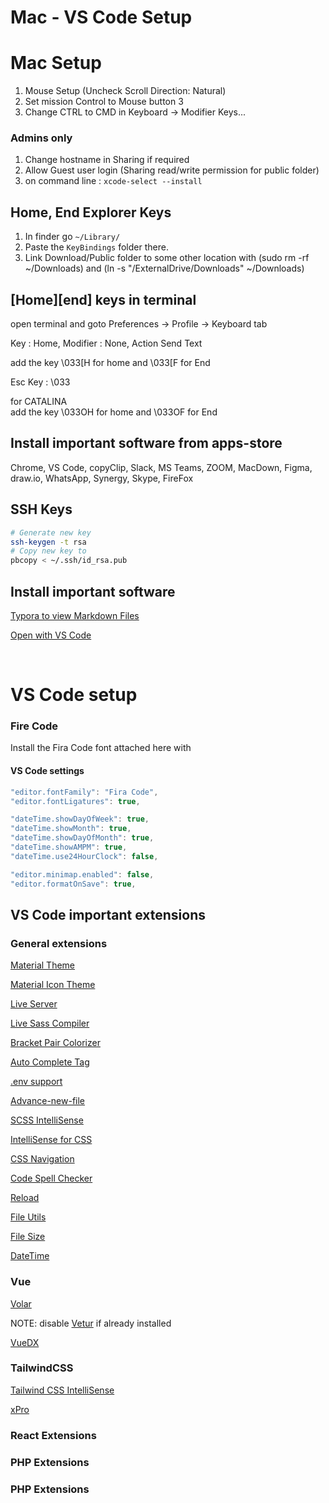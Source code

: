 # Mac - VS Code Setup

# Mac Setup

1. Mouse Setup (Uncheck Scroll Direction: Natural)
2. Set mission Control to Mouse button 3
3. Change CTRL to CMD in Keyboard -> Modifier Keys...

### Admins only

1. Change hostname in Sharing if required
2. Allow Guest user login (Sharing read/write permission for public folder)
3. on command line : `xcode-select --install`

## Home, End Explorer Keys

1. In finder go `~/Library/`
2. Paste the `KeyBindings` folder there.
3. Link Download/Public folder to some other location with (sudo rm -rf ~/Downloads) and (ln -s "/ExternalDrive/Downloads" ~/Downloads)

## [Home][end] keys in terminal

open terminal and goto Preferences -> Profile -> Keyboard tab

Key : Home, Modifier : None, Action Send Text

add the key \033[H for home and \033[F for End

Esc Key : \033

for CATALINA  
add the key \033OH for home and \033OF for End

## Install important software from apps-store
Chrome, VS Code, copyClip, Slack, MS Teams, ZOOM, MacDown, Figma, draw.io, WhatsApp, Synergy, Skype, FireFox

## SSH Keys
```bash
# Generate new key
ssh-keygen -t rsa
# Copy new key to 
pbcopy < ~/.ssh/id_rsa.pub
```


## Install important software

[Typora to view Markdown Files](https://typora.io/)

[Open with VS Code](https://www.jimbobbennett.io/open-anything-in-vs-code-using-a-macos-quick-action/)

<br>

# VS Code setup

### Fire Code

Install the Fira Code font attached here with

#### VS Code settings

```javascript
"editor.fontFamily": "Fira Code",
"editor.fontLigatures": true,

"dateTime.showDayOfWeek": true,
"dateTime.showMonth": true,
"dateTime.showDayOfMonth": true,
"dateTime.showAMPM": true,
"dateTime.use24HourClock": false,

"editor.minimap.enabled": false,
"editor.formatOnSave": true,

```

## VS Code important extensions

### General extensions

[Material Theme](https://marketplace.visualstudio.com/items?itemName=Equinusocio.vsc-material-theme)

[Material Icon Theme](https://marketplace.visualstudio.com/items?itemName=PKief.material-icon-theme)

[Live Server](https://marketplace.visualstudio.com/items?itemName=ritwickdey.LiveServer)

[Live Sass Compiler](https://marketplace.visualstudio.com/items?itemName=ritwickdey.live-sass)

[Bracket Pair Colorizer](https://marketplace.visualstudio.com/items?itemName=CoenraadS.bracket-pair-colorizer)

[Auto Complete Tag](https://marketplace.visualstudio.com/items?itemName=formulahendry.auto-complete-tag)

[.env support](https://marketplace.visualstudio.com/items?itemName=IronGeek.vscode-env)

[Advance-new-file](https://marketplace.visualstudio.com/items?itemName=patbenatar.advanced-new-file)

[SCSS IntelliSense](https://marketplace.visualstudio.com/items?itemName=mrmlnc.vscode-scss)

[IntelliSense for CSS](https://marketplace.visualstudio.com/items?itemName=Zignd.html-css-class-completion)

[CSS Navigation](https://marketplace.visualstudio.com/items?itemName=pucelle.vscode-css-navigation)

[Code Spell Checker](https://marketplace.visualstudio.com/items?itemName=streetsidesoftware.code-spell-checker)

[Reload](https://marketplace.visualstudio.com/items?itemName=natqe.reload)

[File Utils](https://marketplace.visualstudio.com/items?itemName=sleistner.vscode-fileutils)

[File Size](https://marketplace.visualstudio.com/items?itemName=mkxml.vscode-filesize)

[DateTime](https://marketplace.visualstudio.com/items?itemName=rid9.datetime)


### Vue

[Volar](https://marketplace.visualstudio.com/items?itemName=johnsoncodehk.volar)

NOTE: disable [Vetur](https://marketplace.visualstudio.com/items?itemName=octref.vetur) if already installed

[VueDX](https://marketplace.visualstudio.com/items?itemName=znck.vue-language-features)


### TailwindCSS

[Tailwind CSS IntelliSense](https://marketplace.visualstudio.com/items?itemName=bradlc.vscode-tailwindcss)

[xPro](https://marketplace.visualstudio.com/items?itemName=maratib.xpro-snippets)

### React Extensions

### PHP Extensions

### PHP Extensions

